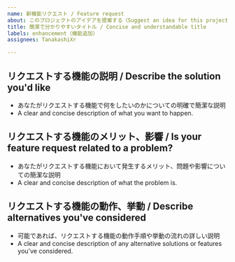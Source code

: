 ```yaml
---
name: 新機能リクエスト / Feature request
about: このプロジェクトのアイデアを提案する（Suggest an idea for this project）
title: 簡潔で分かりやすいタイトル / Concise and understandable title
labels: enhancement（機能追加）
assignees: TanakashiXr

---
```


## リクエストする機能の説明 / Describe the solution you'd like
 - あなたがリクエストする機能で何をしたいのかについての明確で簡潔な説明
 - A clear and concise description of what you want to happen.

## リクエストする機能のメリット、影響 / Is your feature request related to a problem?
 - あなたがリクエストする機能において発生するメリット、問題や影響についての簡潔な説明
 - A clear and concise description of what the problem is.

## リクエストする機能の動作、挙動 / Describe alternatives you've considered
 - 可能であれば、リクエストする機能の動作手順や挙動の流れの詳しい説明
 - A clear and concise description of any alternative solutions or features you've considered.

